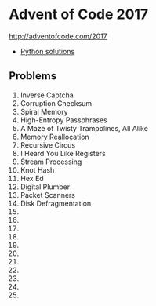 # Advent of Code 2017

http://adventofcode.com/2017

* [Python solutions](Python)

## Problems

1. Inverse Captcha
2. Corruption Checksum
3. Spiral Memory
4. High-Entropy Passphrases
5. A Maze of Twisty Trampolines, All Alike
6. Memory Reallocation
7. Recursive Circus
8. I Heard You Like Registers
9. Stream Processing
10. Knot Hash
11. Hex Ed
12. Digital Plumber
13. Packet Scanners
14. Disk Defragmentation
15. 
16. 
17. 
18. 
19. 
20. 
21. 
22. 
23. 
24. 
25. 

